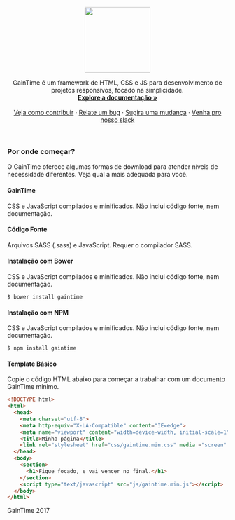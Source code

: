 <p align="center">
  <a href="https://gaintime.github.io">
    <img src="https://gaintime.github.io/assets/img/gaintime.png" alt="" width=150>
  </a>

  <p align="center">
    GainTime é um framework de HTML, CSS e JS para desenvolvimento de projetos responsivos, focado na simplicidade.
    <br>
    <a href="https://gaintime.github.io/"><strong>Explore a documentação »</strong></a>
    <br>
    <br>
    <a href="https://github.com/GainTime/gaintime-factory/blob/master/CONTIBUTING.md">Veja como contribuir</a>
    ·
    <a href="https://github.com/GainTime/gaintime-factory/issues/new">Relate um bug</a>
    ·
    <a href="https://github.com/GainTime/gaintime-factory/issues/new?labels=feature">Sugira uma mudança</a>
    ·
    <a href="https://join.slack.com/t/gaintime-fw/shared_invite/enQtMzMzNzc2NzI3Mjg1LWEyMTJiYTkxMGY2OTA0OWM3ZDU1YjllODRiNTQ5MDdjZjVlY2MxNThlODA3MDRmNzRhYWI5NmY3MjNiZGM1OTU">Venha pro nosso slack</a>
  </p>
</p>

<br>

### Por onde começar?

O GainTime oferece algumas formas de download para atender níveis de necessidade diferentes. Veja qual a mais adequada para você.

#### GainTime

CSS e JavaScript compilados e minificados. Não inclui código fonte, nem documentação.

#### Código Fonte

Arquivos SASS (.sass) e JavaScript. Requer o compilador SASS.

#### Instalação com Bower

CSS e JavaScript compilados e minificados. Não inclui código fonte, nem documentação.

```
$ bower install gaintime
```

#### Instalação com NPM

CSS e JavaScript compilados e minificados. Não inclui código fonte, nem documentação.

```
$ npm install gaintime 
```
#### Template Básico

Copie o código HTML abaixo para começar a trabalhar com um documento GainTime mínimo.

``` html
<!DOCTYPE html>
<html>
  <head>
    <meta charset="utf-8">
    <meta http-equiv="X-UA-Compatible" content="IE=edge">
    <meta name="viewport" content="width=device-width, initial-scale=1">
    <title>Minha página</title>
    <link rel="stylesheet" href="css/gaintime.min.css" media ="screen" title="no title">
  </head>
  <body>
    <section>
      <h1>Fique focado, e vai vencer no final.</h1>
    </section>
    <script type="text/javascript" src="js/gaintime.min.js"></script>
  </body>
</html>
```

GainTime 2017
